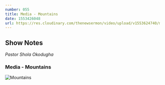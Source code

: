 ```yaml
---
number: 055
title: Media - Mountains
date: 1553426048
url: https://res.cloudinary.com/thenewsermon/video/upload/v1553624740/messages/Media_Mountain_IV.mp3
---
```


## Show Notes
_Pastor Shola Okodugha_

### Media - Mountains

![Mountains](https://res.cloudinary.com/thenewsermon/image/upload/v1551615971/sermon%20display%20pictures/Mountains_I_DP.jpg)